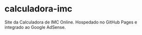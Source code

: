 # calculadora-imc
Site da Calculadora de IMC Online. Hospedado no GitHub Pages e integrado ao Google AdSense.
